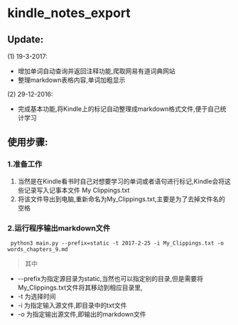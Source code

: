 # kindle_notes_export

## Update: 
(1) 19-3-2017:
- 增加单词自动查询并返回注释功能,爬取网易有道词典网站
- 整理markdown表格内容,单词加粗显示

(2) 29-12-2016:
- 完成基本功能,将Kindle上的标记自动整理成markdown格式文件,便于自己统计学习
  

## 使用步骤:

### 1.准备工作
1. 当然是在Kindle看书时自己对想要学习的单词或者语句进行标记,Kindle会将这些记录写入记事本文件 My Clippings.txt
2. 将该文件导出到电脑,重新命名为My_Clippings.txt,主要是为了去掉文件名的空格

### 2.运行程序输出markdown文件
```shell
 python3 main.py --prefix=static -t 2017-2-25 -i My_Clippings.txt -o words_chapters_9.md
```
>其中 
 - --prefix为指定源目录为static,当然也可以指定别的目录,但是需要将My_Clippings.txt文件将其移动到相应目录里,
 - -t 为选择时间
 - -i 为指定输入源文件,即目录中的txt文件
 - -o 为指定输出源文件,即输出的markdown文件

